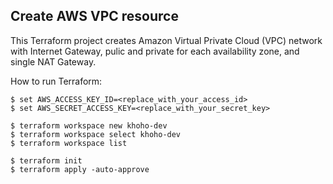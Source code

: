 ## Create AWS VPC resource

This Terraform project creates Amazon Virtual Private Cloud (VPC) network with Internet Gateway, pulic and private for each availability zone, and single NAT Gateway.


How to run Terraform:


    $ set AWS_ACCESS_KEY_ID=<replace_with_your_access_id>
    $ set AWS_SECRET_ACCESS_KEY=<replace_with_your_secret_key>

    $ terraform workspace new khoho-dev
    $ terraform workspace select khoho-dev
    $ terraform workspace list

    $ terraform init
    $ terraform apply -auto-approve

